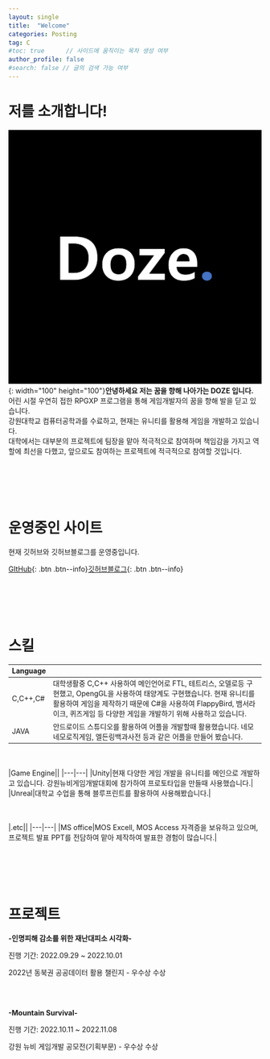 ```yaml
---
layout: single
title:  "Welcome"
categories: Posting
tag: C
#toc: true      // 사이드에 움직이는 목차 생성 여부
author_profile: false
#search: false // 글의 검색 가능 여부
---
```


# 저를 소개합니다!

![profile](https://github.com/DozeKR/DozeKR.github.io/blob/master/images/2023-02-14-first/profile.png?raw=true){: width="100" height="100"}**안녕하세요 저는 꿈을 향해 나아가는 DOZE 입니다.**
<br>
어린 시절 우연히 접한 RPGXP 프로그램을 통해 게임개발자의 꿈을 향해 발을 딛고 있습니다.<br>
강원대학교 컴퓨터공학과를 수료하고, 현재는 유니티를 활용해 게임을 개발하고 있습니다.<br>
대학에서는 대부분의 프로젝트에 팀장을 맡아 적극적으로 참여하며 책임감을 가지고 역할에 최선을 다했고, 앞으로도 참여하는 프로젝트에 적극적으로 참여할 것입니다.




<br><br><br><br>

# 운영중인 사이트

현재 깃허브와 깃허브블로그를 운영중입니다.

 [GItHub](https://github.com/DozeKR){: .btn .btn--info}[깃허브블로그](https://dozekr.github.io/){: .btn .btn--info}

<br><br><br><br>

# 스킬

|Language||
|---|---|
|C,C++,C#|대학생활중 C,C++ 사용하여 메인언어로 FTL, 테트리스, 오델로등 구현했고, OpengGL을 사용하여 태양계도 구현했습니다. 현재 유니티를 활용하여 게임을 제작하기 때문에 C#을 사용하여 FlappyBird, 뱀서라이크, 퀴즈게임 등 다양한 게임을 개발하기 위해 사용하고 있습니다.|
|JAVA|안드로이드 스튜디오를 활용하여 어플을 개발할때 활용했습니다. 네모네모로직게임, 엘든링백과사전 등과 같은 어플을 만들어 봤습니다.|
<br><br>
|Game Engine||
|---|---|
|Unity|현재 다양한 게임 개발을 유니티를 메인으로 개발하고 있습니다. 강원뉴비게임개발대회에 참가하여 프로토타입을 만들때 사용했습니다.|
|Unreal|대학교 수업을 통해 블루프린트를 활용하여 사용해봤습니다.|

<br><br>
|.etc||
|---|---|
|MS office|MOS Excell, MOS Access 자격증을 보유하고 있으며, 프로젝트 발표 PPT를 전담하여 맡아 제작하여 발표한 경험이 많습니다.|

<br><br><br><br>
# 프로젝트 

**-인명피해 감소를 위한 재난대피소 시각화-**

진행 기간: 2022.09.29 ~ 2022.10.01

2022년 동북권 공공데이터 활용 챌린지 - 우수상 수상

<br><br>

**-Mountain Survival-**

진행 기간: 2022.10.11 ~ 2022.11.08

강원 뉴비 게임개발 공모전(기획부문) - 우수상 수상